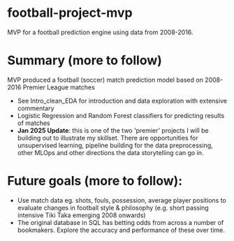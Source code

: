 # football-project-mvp
MVP for a football prediction engine using data from 2008-2016.

# Summary (more to follow)
MVP produced a football (soccer) match prediction model based on 2008-2016 Premier League matches
- See Intro_clean_EDA for introduction and data exploration with extensive commentary
- Logistic Regression and Random Forest classifiers for predicting results of matches
- **Jan 2025 Update**: this is one of the two 'premier' projects I will be building out to illustrate my skillset. There are opportunities for unsupervised learning, pipeline building for the data preprocessing, other MLOps and other directions the data storytelling can go in.

# Future goals (more to follow):
- Use match data eg. shots, fouls, possession, average player positions to evaluate changes in football style & philosophy (e.g. short passing intensive Tiki Taka emerging 2008 onwards)
- The original database in SQL has betting odds from across a number of bookmakers. Explore the accuracy and performance of these over time.
